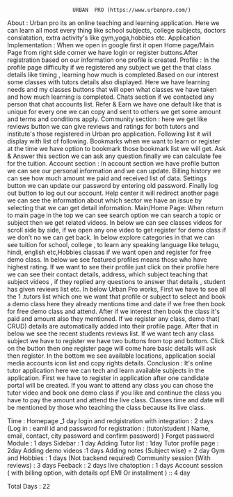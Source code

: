                          URBAN  PRO (https://www.urbanpro.com/)
About : Urban pro its an online teaching and learning application. Here we can learn all most every thing like school subjects, college subjects, doctors conslatation, extra activity's like gym,yoga,hobbies etc.
Application Implementation :
When we open in google first it open Home page/Main Page from right side corner we have login or register buttons.After registration based on our information one profile is created.
Profile :
In the profile page difficulty if we registered any subject we get the that class details like timing , learning how much is completed.Based on our interest some classes with tutors details also displayed.
Here we have learning needs and my classes buttons that will open what classes we have taken and how much learning is completed.
Chats section if we contacted any person that chat accounts list.
Refer & Earn we have one default like that is unique for every one we can copy and sent to others we get some amount and terms and conditions apply.
Community section : here we get like reviews button we can give reviews and ratings for both tutors and institute's those registered in Urban pro application. Following list it will display with list of following. Bookmarks when we want to learn or register at the time we have option to bookmark those bookmark list we will get. Ask & Answer this section we can ask any question.finally we can calculate fee for the tuition.
Account section :  In account section we have profile button we can see our personal information and we can update. Billing history we can see how much amount we paid and received list of data. Settings button we can update our password by entering old password. Finally log out button to log out our account.
Help center it will redirect another page we can see the information about which sector we have an issue by selecting that we can get detail information.
Main/Home Page:
When return to main page in the top we can see search option we can search a topic or subject then we get related videos.
In below we can see classes videos for scroll side by side, if we open any one video to get register for demo class if we don’t no we can get back.
 In below explore categories in that we can see tuition for school, college , to learn any speaking language like telugu, hindi, english etc,Hobbies classas if we want open and register for free demo class.
In below we see featured profiles means those who have highest rating. If we want to see their profile just click on their profile here we can see their contact details, address, which subject teaching that subject videos , if they replied any questions to answer that details , student has given reviews list etc.
In below  Urban Pro works, First we have to see all the 1 .tutors list which one we want that profile or subject to select and book a demo class here they already mentions time and date if we free then book for free demo class and attend. After if we interest then book the class it's paid and amount also they mentioned.
If we register any class, demo that(	CRUD) details are automatically added into their profile page.
After that in below we see the recent students reviews list.
If we want tech any class subject we have to register we have two buttons from top and bottom. Click on the button then one register page will come hare basic details will ask then register.
In the bottom we see available locations, application social media accounts icon list and copy rights details. 
Conclusion :
It's online tutor application here we can tech and learn available subjects in the application.
First we have to register in application after one candidate portal will be created.
If you want to attend any class you can chose the tutor video and book one demo class if you like and continue the class you have to pay the amount and attend the live class. Classes time and date will be mentioned by those who teaching the class because its live class.

Time : 
Homepage _1 day 
login and redgistration with integration : 2 days 
{Log in : eamil id and password
for registration : (tutor/student ) Name, email, contact, city password and confirm password) }
Forget password Module : 1 days
Sidebar : 1 day 
Adding Tutor list : 1day
Tutor profile page : 2day 
Adding demo videos :1 days
Adding notes (Subject wise) = 2 day
Gym and Hobbies  : 1 days (Not backend required)
Community session (With reviews) : 3 days
Feeback : 2 days
 live chatoption : 1 days
Account session ( with billing option, with details opf EMI Or installment ) :: 4 day  

Total Days : 22
